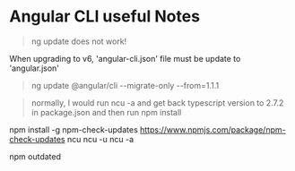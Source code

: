 # Angular CLI useful Notes

>ng update does not work!

When upgrading to v6, 'angular-cli.json' file must be update to 'angular.json'
> ng update @angular/cli --migrate-only --from=1.1.1

>normally, I would run ncu -a and get back typescript version to 2.7.2 in package.json and then run npm install

npm install -g npm-check-updates
https://www.npmjs.com/package/npm-check-updates
ncu
ncu -u
ncu -a

npm outdated
